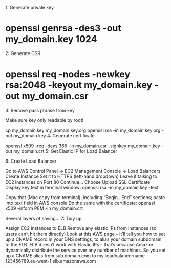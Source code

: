 1: Generate private key

  # openssl genrsa -des3 -out my_domain.key 1024


2: Generate CSR

  # openssl req -nodes -newkey rsa:2048 -keyout my_domain.key -out my_domain.csr

3: Remove pass phrase from key

Make sure key only readable by root!

cp my_domain.key my_domain.key.org
openssl rsa -in my_domain.key.org -out my_domain.key
4: Generate certificate

openssl x509 -req -days 365 -in my_domain.csr -signkey my_domain.key -out my_domain.crt
5: Get Elastic IP for Load Balancer

6: Create Load Balancer

Go to AWS Control Panel -> EC2 Management Console -> Load Balancers
Create Instance
Set it to HTTPS (left-hand dropdown)
Leave it talking to EC2 instances on Port 80
Continue…
Choose Upload SSL Certificate
Display key text in terminal window:
openssl rsa -in my_domain.key -text

Copy that (Mac copy from terminal), including “Begin…End” sections; paste into text field in AWS console
Do the same with the certificate:
openssl x509 -inform PEM -in my_domain.crt

Several layers of saving…
7: Tidy up

Assign EC2 instances to ELB
Remove any elastic IPs from instances (so users can’t hit them directly)
Look at this AWS page – it’ll tell you how to set up a CNAME record in your DNS settings, to alias your domain subdomain to the ELB.
ELB doesn’t work with Elastic IPs – that’s because Amazon dynamically distribute the service over any number of machines.
So you set up a CNAME alias from sub.domain.com to my-loadbalancername-123456789.eu-west-1.elb.amazonaws.com
